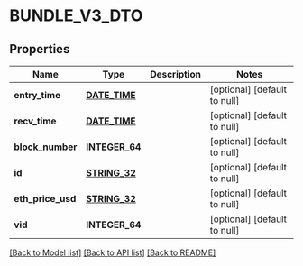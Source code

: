 # BUNDLE_V3_DTO

## Properties
Name | Type | Description | Notes
------------ | ------------- | ------------- | -------------
**entry_time** | [**DATE_TIME**](DATE_TIME.md) |  | [optional] [default to null]
**recv_time** | [**DATE_TIME**](DATE_TIME.md) |  | [optional] [default to null]
**block_number** | **INTEGER_64** |  | [optional] [default to null]
**id** | [**STRING_32**](STRING_32.md) |  | [optional] [default to null]
**eth_price_usd** | [**STRING_32**](STRING_32.md) |  | [optional] [default to null]
**vid** | **INTEGER_64** |  | [optional] [default to null]

[[Back to Model list]](../README.md#documentation-for-models) [[Back to API list]](../README.md#documentation-for-api-endpoints) [[Back to README]](../README.md)


